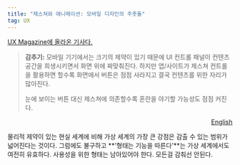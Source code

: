 ```yaml
---
title: "제스쳐와 애니메이션: 모바일 디자인의 주춧돌"
tag: UX
---
```

[UX Magazine에 올라온 기사다.](http://uxmag.com/articles/gestures-animations-the-pillars-of-mobile-design)

> **감추기:** 모바일 기기에서는 크기의 제약이 있기 때문에 UI 컨트롤 패널이 컨텐츠 공간을 희생시키면서 화면 위에 짜맞춰진다. 하지만 앱/사이트가 제스쳐 컨트롤을 활용하면 할수록 화면에서 버튼은 점점 사라지고 결국 컨텐츠를 위한 자리가 많아진다.
> 
> 눈에 보이는 버튼 대신 제스쳐에 의존할수록 혼란을 야기할 가능성도 점점 커진다.
>
<span id="{{page.id}}" style="display:none">
> **Less Clutter:** As if the size limitations on mobile devices weren't bad enough, the common lack of a keyboard means often the UI control panel is squeezed onto the screen, sacrificing valuable content space. But the more an app/site relies on gesture controls, the less buttons on-screen, and thus more content.<br/><br/>In fact, the more you rely on gestures over visible buttons, the greater the possibility for confusion.
</span>

<div style="text-align:right"><a href="#english" onclick="show_Eng('{{page.id}}'); return false;">English</a></div>

물리적 제약이 있는 현실 세계에 비해 가상 세계의 가장 큰 강점은 감출 수 있는 범위가 넓어진다는 것이다. 그럼에도 불구하고 **'형태는 기능을 따른다'**는 가상 세계에서도 여전히 유효하다. 사용성을 위한 형태는 남아있어야 한다. 모든걸 감춰선 안된다.